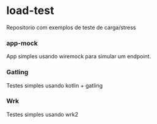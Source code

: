 # load-test
Repositorio com exemplos de teste de carga/stress


### app-mock

App simples usando wiremock para simular um endpoint.

### Gatling

Testes simples usando kotlin + gatling 

### Wrk

Testes simples usando wrk2
